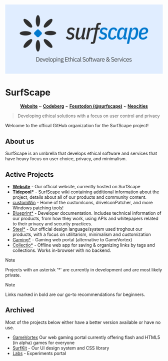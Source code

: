 [![SurfScape banner](banner.png)](https://github.com/surfscape)

# SurfScape

<p align="center"><b><a href="https://surfscape.neocities.org/">Website</a></b> ~ <b><a href="https://codeberg.org/SurfScape">Codeberg</a></b> ~ <b><a href="https://fosstodon.org/@surfscape">Fosstodon (@surfscape)</a></b> ~ <b><a href="https://neocities.org/site/surfscape">Neocities</a></b></p>

> Developing ethical solutions with a focus on user control and privacy

Welcome to the offical GitHub organization for the SurfScape project!

## About us

SurfScape is an umbrella that develops ethical software and services that have heavy focus on user choice, privacy, and minimalism.

## Active Projects

- **[Website](https://github.com/surfscape/web-portal)** - Our official website, currently hosted on SurfScape
- **[Tidepool*](https://github.com/surfscape/tidepool)** - SurfScape wiki containing additional information about the project, details about all of our products and community content.
- [customWin](https://github.com/customWin) - Home of the customIcons, driveIconPatcher, and more Windows patching tools!
- [Blueprint*](https://github.com/surfscape/blueprint) - Developer documentation. Includes technical information of our products, from how they work, using APIs and whitepapers related to their privacy and security practices.
- [Steel*](https://github.com/surfscape/steel) - Our official design language/system used troghout our products, with a focus on utilitarism, minimalism and customization
- [Gaming*](https://github.com/surfscape/gaming) - Gaming web portal (alternative to GameVortex)
- [Collectio*](https://github.com/surfscape/collectio) - Offline web app for saving & organizing links by tags and collections. Works in-browser with no backend.

> [!NOTE]
> Projects with an asterisk '*' are currently in development and are most likely private.

> [!NOTE]
> Links marked in bold are our go-to recommendations for beginners.

## Archived

Most of the projects below either have a better version available or have no use.

- [GameVortex](https://github.com/surfscape/gamevortex) Our web gaming portal currently offering flash and HTML5 (in alpha) games for everyone
- [SurfKit](https://github.com/surfscape/surfkit) - Our UI design system and CSS library
- [Labs](https://github.com/surfscape/labs) - Experiments portal
